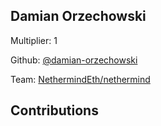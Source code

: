 
## Damian Orzechowski
Multiplier: 1

Github: [@damian-orzechowski](https://github.com/damian-orzechowski)

Team: [NethermindEth/nethermind](https://github.com/NethermindEth/nethermind/pulls?q=author%3Adamian-orzechowski+)

## Contributions
